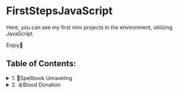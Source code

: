 # FirstStepsJavaScript
Here, you can see my first mini projects in the environment, utilizing JavaScript.

Enjoy🤗
## Table of Contents:

<details>
  <summary>1. 🧙Spellbook Unraveling</summary>
 This project is a **string manipulation program** built with JavaScript (ES6).  
It demonstrates how commands can dynamically modify a text string.  
The program runs in the console and is useful for **educational purposes**, **algorithm practice**, or as a **subcomponent in text-processing applications**.

---

## 🎯 **Features**
- Remove all characters at odd indexes (`RemoveEven`)
- Extract substring by index range (`TakePart!start!end`)
- Reverse a given substring and append it to the end (`Reverse!substring`)
- Error handling if the substring is not found
- Console outputs after every operation
- Final message displaying the concealed spell

---

## 🛠️ **Technologies Used**
- **JavaScript (ES6)** – core logic  
- **Node.js** (optional) – run in terminal  

---
## (Console Example)**

```js
solve([
  "asAsl2adkda2mdaczsa",
  "RemoveEven",
  "TakePart!1!9",
  "Reverse!maz",
  "End"
]);
```
---

## 📷 Preview final result

<img width="355" height="125" alt="image" src="https://github.com/user-attachments/assets/5ad3f723-6cfd-49f9-bdcc-3543470cba46" />
</details>

<details>
<summary>2. 🩸Blood Donation</summary>

  This project is a **responsive blood donor registration application**, built with **HTML5, CSS3, and JavaScript (ES6)**. 
  
  
👉 It was developed as a **home practice exercise in JavaScript**, with the goal of improving skills in DOM manipulation, event handling, and interactive UI building.  

The app allows users to enter their personal details (blood type, age, gender) and manage donor entries through an interactive interface.  
It can be used for **demonstration purposes**, **educational projects**, or as a **starting point for healthcare-related web apps**.  

---

🎯 **Features**
- Clean and structured donor registration form  
- Add donor entries to a **Pending Donor List**  
- Edit previously entered donor information  
- Confirm donors and move them to the **Confirmed List**  
- Clear donors from the confirmed list  
- Client-side validation (prevents empty submissions)  
- Responsive and accessible layout  

---

🛠️ **Technologies Used**
- **HTML5**  
- **CSS3 (Flexbox + media queries)**  
- **Google Fonts (Signika)**  
- **JavaScript (ES6)**  

---

📷 **Preview**



